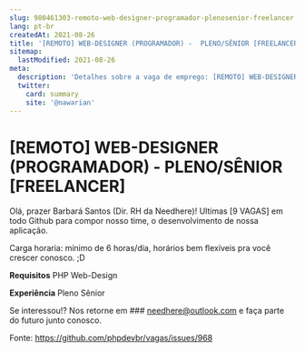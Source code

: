 ```yaml
---
slug: 980461303-remoto-web-designer-programador-plenosenior-freelancer
lang: pt-br
createdAt: 2021-08-26
title: '[REMOTO] WEB-DESIGNER (PROGRAMADOR) -  PLENO/SÊNIOR [FREELANCER] - Vaga de Emprego'
sitemap:
  lastModified: 2021-08-26
meta:
  description: 'Detalhes sobre a vaga de emprego: [REMOTO] WEB-DESIGNER (PROGRAMADOR) -  PLENO/SÊNIOR [FREELANCER]'
  twitter:
    card: summary
    site: '@nawarian'
---
```


# [REMOTO] WEB-DESIGNER (PROGRAMADOR) -  PLENO/SÊNIOR [FREELANCER]

Olá, prazer Barbará Santos (Dir. RH da Needhere)! Ultimas [9 VAGAS] em todo Github para compor nosso time, o desenvolvimento de nossa aplicação.

Carga horaria: mínimo de 6 horas/dia, horários bem flexíveis pra você crescer conosco. ;D

**Requisitos**
PHP
Web-Design 

**Experiência**
Pleno
Sênior

Se interessou!? Nos retorne em ### needhere@outlook.com e faça parte do futuro junto conosco.

Fonte: https://github.com/phpdevbr/vagas/issues/968